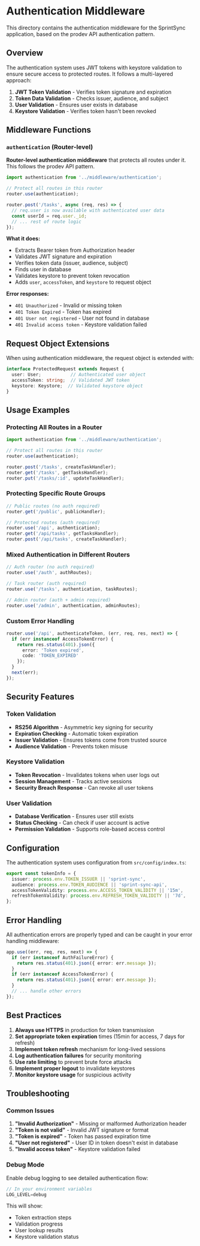 # Authentication Middleware

This directory contains the authentication middleware for the SprintSync application, based on the prodev API authentication pattern.

## Overview

The authentication system uses JWT tokens with keystore validation to ensure secure access to protected routes. It follows a multi-layered approach:

1. **JWT Token Validation** - Verifies token signature and expiration
2. **Token Data Validation** - Checks issuer, audience, and subject
3. **User Validation** - Ensures user exists in database
4. **Keystore Validation** - Verifies token hasn't been revoked

## Middleware Functions

### `authentication` (Router-level)
**Router-level authentication middleware** that protects all routes under it. This follows the prodev API pattern.

```typescript
import authentication from '../middleware/authentication';

// Protect all routes in this router
router.use(authentication);

router.post('/tasks', async (req, res) => {
  // req.user is now available with authenticated user data
  const userId = req.user._id;
  // ... rest of route logic
});
```

**What it does:**
- Extracts Bearer token from Authorization header
- Validates JWT signature and expiration
- Verifies token data (issuer, audience, subject)
- Finds user in database
- Validates keystore to prevent token revocation
- Adds `user`, `accessToken`, and `keystore` to request object

**Error responses:**
- `401 Unauthorized` - Invalid or missing token
- `401 Token Expired` - Token has expired
- `401 User not registered` - User not found in database
- `401 Invalid access token` - Keystore validation failed



## Request Object Extensions

When using authentication middleware, the request object is extended with:

```typescript
interface ProtectedRequest extends Request {
  user: User;           // Authenticated user object
  accessToken: string;  // Validated JWT token
  keystore: Keystore;  // Validated keystore object
}
```

## Usage Examples

### Protecting All Routes in a Router
```typescript
import authentication from '../middleware/authentication';

// Protect all routes in this router
router.use(authentication);

router.post('/tasks', createTaskHandler);
router.get('/tasks', getTasksHandler);
router.put('/tasks/:id', updateTaskHandler);
```

### Protecting Specific Route Groups
```typescript
// Public routes (no auth required)
router.get('/public', publicHandler);

// Protected routes (auth required)
router.use('/api', authentication);
router.get('/api/tasks', getTasksHandler);
router.post('/api/tasks', createTaskHandler);
```

### Mixed Authentication in Different Routers
```typescript
// Auth router (no auth required)
router.use('/auth', authRoutes);

// Task router (auth required)
router.use('/tasks', authentication, taskRoutes);

// Admin router (auth + admin required)
router.use('/admin', authentication, adminRoutes);
```

### Custom Error Handling
```typescript
router.use('/api', authenticateToken, (err, req, res, next) => {
  if (err instanceof AccessTokenError) {
    return res.status(401).json({ 
      error: 'Token expired', 
      code: 'TOKEN_EXPIRED' 
    });
  }
  next(err);
});
```

## Security Features

### Token Validation
- **RS256 Algorithm** - Asymmetric key signing for security
- **Expiration Checking** - Automatic token expiration
- **Issuer Validation** - Ensures tokens come from trusted source
- **Audience Validation** - Prevents token misuse

### Keystore Validation
- **Token Revocation** - Invalidates tokens when user logs out
- **Session Management** - Tracks active sessions
- **Security Breach Response** - Can revoke all user tokens

### User Validation
- **Database Verification** - Ensures user still exists
- **Status Checking** - Can check if user account is active
- **Permission Validation** - Supports role-based access control

## Configuration

The authentication system uses configuration from `src/config/index.ts`:

```typescript
export const tokenInfo = {
  issuer: process.env.TOKEN_ISSUER || 'sprint-sync',
  audience: process.env.TOKEN_AUDIENCE || 'sprint-sync-api',
  accessTokenValidity: process.env.ACCESS_TOKEN_VALIDITY || '15m',
  refreshTokenValidity: process.env.REFRESH_TOKEN_VALIDITY || '7d',
};
```

## Error Handling

All authentication errors are properly typed and can be caught in your error handling middleware:

```typescript
app.use((err, req, res, next) => {
  if (err instanceof AuthFailureError) {
    return res.status(401).json({ error: err.message });
  }
  if (err instanceof AccessTokenError) {
    return res.status(401).json({ error: err.message });
  }
  // ... handle other errors
});
```

## Best Practices

1. **Always use HTTPS** in production for token transmission
2. **Set appropriate token expiration** times (15min for access, 7 days for refresh)
3. **Implement token refresh** mechanism for long-lived sessions
4. **Log authentication failures** for security monitoring
5. **Use rate limiting** to prevent brute force attacks
6. **Implement proper logout** to invalidate keystores
7. **Monitor keystore usage** for suspicious activity

## Troubleshooting

### Common Issues

1. **"Invalid Authorization"** - Missing or malformed Authorization header
2. **"Token is not valid"** - Invalid JWT signature or format
3. **"Token is expired"** - Token has passed expiration time
4. **"User not registered"** - User ID in token doesn't exist in database
5. **"Invalid access token"** - Keystore validation failed

### Debug Mode

Enable debug logging to see detailed authentication flow:

```typescript
// In your environment variables
LOG_LEVEL=debug
```

This will show:
- Token extraction steps
- Validation progress
- User lookup results
- Keystore validation status
